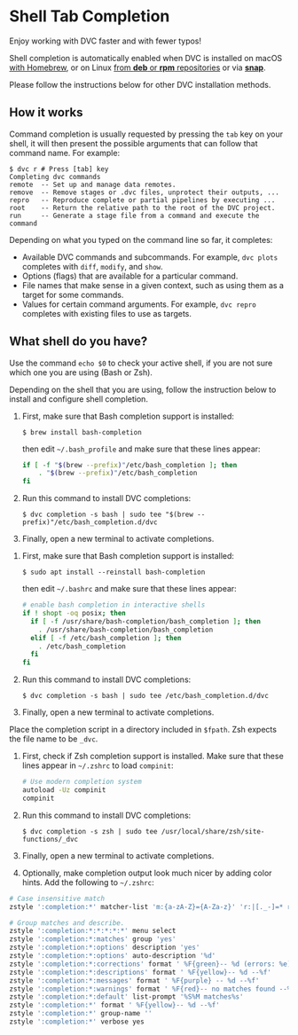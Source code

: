 # Shell Tab Completion

Enjoy working with DVC faster and with fewer typos!

Shell completion is automatically enabled when DVC is installed on macOS
[with Homebrew](/doc/install/macos#install-with-brew), or on Linux
[from **deb** or **rpm** repositories](/doc/install/linux#install-from-repository)
or via [**snap**](/doc/install/linux#install-with-snap).

Please follow the instructions below for other DVC installation methods.

## How it works

Command completion is usually requested by pressing the `tab` key on your shell,
it will then present the possible arguments that can follow that command name.
For example:

```dvc
$ dvc r # Press [tab] key
Completing dvc commands
remote  -- Set up and manage data remotes.
remove  -- Remove stages or .dvc files, unprotect their outputs, ...
repro   -- Reproduce complete or partial pipelines by executing ...
root    -- Return the relative path to the root of the DVC project.
run     -- Generate a stage file from a command and execute the command
```

Depending on what you typed on the command line so far, it completes:

- Available DVC commands and subcommands. For example, `dvc plots` completes
  with `diff`, `modify`, and `show`.
- Options (flags) that are available for a particular command.
- File names that make sense in a given context, such as using them as a target
  for some commands.
- Values for certain command arguments. For example, `dvc repro` completes with
  existing files to use as targets.

## What shell do you have?

Use the command `echo $0` to check your active shell, if you are not sure which
one you are using (Bash or Zsh).

Depending on the shell that you are using, follow the instruction below to
install and configure shell completion.

<toggle>
<tab title="Bash">
<toggle>
<tab title="macOS">

1. First, make sure that Bash completion support is installed:

   ```dvc
   $ brew install bash-completion
   ```

   then edit `~/.bash_profile` and make sure that these lines appear:

   ```bash
   if [ -f "$(brew --prefix)"/etc/bash_completion ]; then
       . "$(brew --prefix)"/etc/bash_completion
   fi
   ```

2. Run this command to install DVC completions:

   ```dvc
   $ dvc completion -s bash | sudo tee "$(brew --prefix)"/etc/bash_completion.d/dvc
   ```

3. Finally, open a new terminal to activate completions.

</tab>
<tab title="Debian/Ubuntu">

1. First, make sure that Bash completion support is installed:

   ```dvc
   $ sudo apt install --reinstall bash-completion
   ```

   then edit `~/.bashrc` and make sure that these lines appear:

   ```bash
   # enable bash completion in interactive shells
   if ! shopt -oq posix; then
     if [ -f /usr/share/bash-completion/bash_completion ]; then
       . /usr/share/bash-completion/bash_completion
     elif [ -f /etc/bash_completion ]; then
       . /etc/bash_completion
     fi
   fi
   ```

2. Run this command to install DVC completions:

   ```dvc
   $ dvc completion -s bash | sudo tee /etc/bash_completion.d/dvc
   ```

3. Finally, open a new terminal to activate completions.

</tab>
</toggle>
</tab>
<tab title="Zsh">

Place the completion script in a directory included in `$fpath`. Zsh expects the
file name to be `_dvc`.

1. First, check if Zsh completion support is installed. Make sure that these
   lines appear in `~/.zshrc` to load `compinit`:

   ```bash
   # Use modern completion system
   autoload -Uz compinit
   compinit
   ```

2. Run this command to install DVC completions:

   ```dvc
   $ dvc completion -s zsh | sudo tee /usr/local/share/zsh/site-functions/_dvc
   ```

3. Finally, open a new terminal to activate completions.

4. Optionally, make completion output look much nicer by adding color hints. Add
   the following to `~/.zshrc`:

```bash
# Case insensitive match
zstyle ':completion:*' matcher-list 'm:{a-zA-Z}={A-Za-z}' 'r:|[._-]=* r:|=*' 'l:|=* r:|=*'

# Group matches and describe.
zstyle ':completion:*:*:*:*:*' menu select
zstyle ':completion:*:matches' group 'yes'
zstyle ':completion:*:options' description 'yes'
zstyle ':completion:*:options' auto-description '%d'
zstyle ':completion:*:corrections' format ' %F{green}-- %d (errors: %e) --%f'
zstyle ':completion:*:descriptions' format ' %F{yellow}-- %d --%f'
zstyle ':completion:*:messages' format ' %F{purple} -- %d --%f'
zstyle ':completion:*:warnings' format ' %F{red}-- no matches found --%f'
zstyle ':completion:*:default' list-prompt '%S%M matches%s'
zstyle ':completion:*' format ' %F{yellow}-- %d --%f'
zstyle ':completion:*' group-name ''
zstyle ':completion:*' verbose yes
```

</tab>
</toggle>
